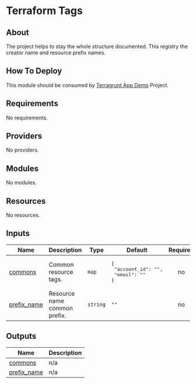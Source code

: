 # Terraform Tags

## About

The project helps to stay the whole structure documented.
This registry the creator name and resource prefix names.

## How To Deploy

This module should be consumed by [Terragrunt App Demo](https://github.com/Dev-Marques-Ops-Live-Infrastructure/terragrunt-app-demo) Project.

## Requirements

No requirements.

## Providers

No providers.

## Modules

No modules.

## Resources

No resources.

## Inputs

| Name | Description | Type | Default | Required |
|------|-------------|------|---------|:--------:|
| <a name="input_commons"></a> [commons](#input\_commons) | Common resource tags. | `map` | <pre>{<br>  "account_id": "",<br>  "email": ""<br>}</pre> | no |
| <a name="input_prefix_name"></a> [prefix\_name](#input\_prefix\_name) | Resource name common prefix. | `string` | `""` | no |

## Outputs

| Name | Description |
|------|-------------|
| <a name="output_commons"></a> [commons](#output\_commons) | n/a |
| <a name="output_prefix_name"></a> [prefix\_name](#output\_prefix\_name) | n/a |
